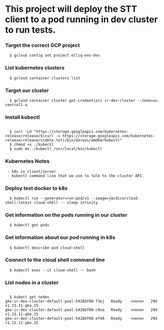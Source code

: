 # This project will deploy the STT client to a pod running in dev cluster to run tests.

### Target the correct GCP project
```console
  $ gcloud config set project elliq-env-dev
```

### List kubernetes clusters
```console
  $ gcloud container clusters list
```

### Target our cluster
```console
  $ gcloud container cluster get-credentials ir-dev-cluster --zone=us-central1-a
```

### Install kubectl
```console

  $ curl -LO "https://storage.googleapis.com/kubernetes-release/release/$(curl -s https://storage.googleapis.com/kubernetes-release/release/stable.txt)/bin/darwin/amd64/kubectl"
  $ chmod +x ./kubectl
  $ sudo mv ./kubectl /usr/local/bin/kubectl
```

### Kubernetes Notes
```console
 - k8s is client/server
 - kubectl command line that we use to talk to the cluster API.
```

### Deploy test docker to k8s
```console
  $ kubectl run --generator=run-pod/v1 --image=jmcdice/cloud-shell:latest cloud-shell -- sleep infinity
```

### Get information on the pods running in our cluster
```console
  $ kubectl get pods
```

### Get information about our pod running in k8s
```console
  $ kubectl describe pod cloud-shell
```

### Connect to the cloud shell command line
```console
  $ kubectl exec --it cloud-shell -- bash
```

### List nodes in a cluster
```console

  $ kubect get nodes
gke-ir-dev-cluster-default-pool-5428bf08-73ej   Ready    <none>   29d   v1.15.11-gke.15
gke-ir-dev-cluster-default-pool-5428bf08-c9na   Ready    <none>   29d   v1.15.11-gke.15
gke-ir-dev-cluster-default-pool-5428bf08-ef49   Ready    <none>   29d   v1.15.11-gke.15
```
